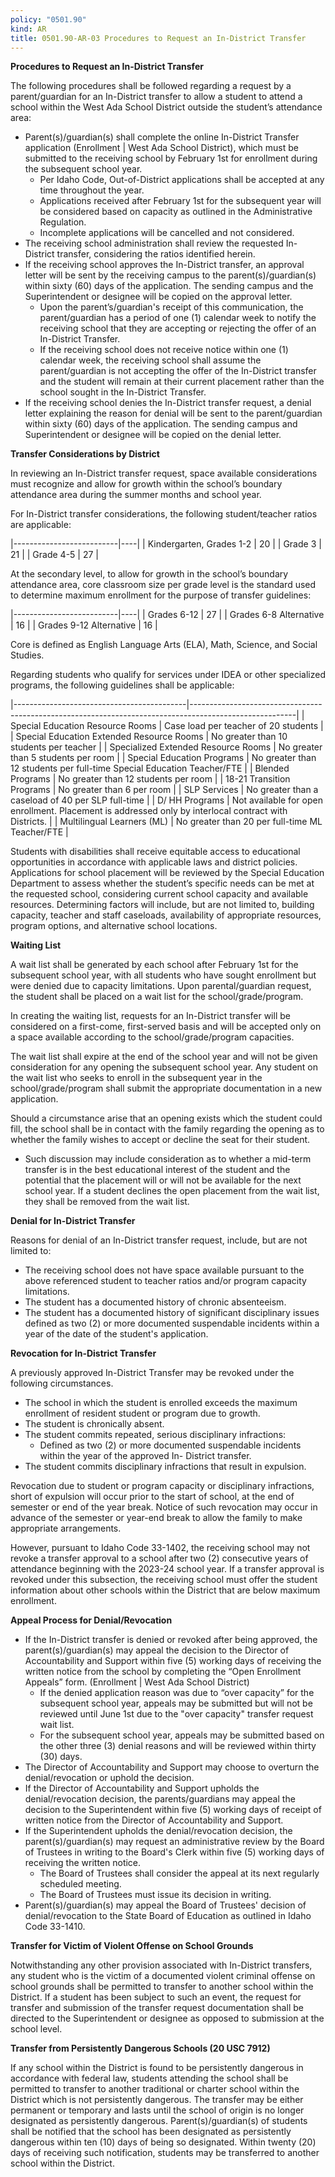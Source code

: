 ```yaml
---
policy: "0501.90"
kind: AR
title: 0501.90-AR-03 Procedures to Request an In-District Transfer
---
```


**Procedures to Request an In-District Transfer**

The following procedures shall be followed regarding a request by a parent/guardian for an In-District transfer to allow a student to attend a school within the West Ada School District outside the student’s attendance area:

- Parent(s)/guardian(s) shall complete the online In-District Transfer application (Enrollment | West Ada School District), which must be submitted to the receiving school by February 1st for enrollment during the subsequent school year.
    - Per Idaho Code, Out-of-District applications shall be accepted at any time throughout the year.
    - Applications received after February 1st for the subsequent year will be considered based on capacity as outlined in the Administrative Regulation.
    - Incomplete applications will be cancelled and not considered.
- The receiving school administration shall review the requested In-District transfer, considering the ratios identified herein.
- If the receiving school approves the In-District transfer, an approval letter will be sent by the receiving campus to the parent(s)/guardian(s) within sixty (60) days of the application. The sending campus and the Superintendent or designee will be copied on the approval letter.
    - Upon the parent’s/guardian's receipt of this communication, the parent/guardian has a period of one (1) calendar week to notify the receiving school that they are accepting or rejecting the offer of an In-District Transfer.
    - If the receiving school does not receive notice within one (1) calendar week, the receiving school shall assume the parent/guardian is not accepting the offer of the In-District transfer and the student will remain at their current placement rather than the school sought in the In-District Transfer.
- If the receiving school denies the In-District transfer request, a denial letter explaining the reason for denial will be sent to the parent/guardian within sixty (60) days of the application. The sending campus and Superintendent or designee will be copied on the denial letter.

**Transfer Considerations by District**

In reviewing an In-District transfer request, space available considerations must recognize and allow for growth within the school’s boundary attendance area during the summer months and school year.

For In-District transfer considerations, the following student/teacher ratios are applicable:

|--------------------------|----|
| Kindergarten, Grades 1-2 | 20 |
| Grade 3                  | 21 |
| Grade 4-5                | 27 |

At the secondary level, to allow for growth in the school’s boundary attendance area, core classroom size per grade level is the standard used to determine maximum enrollment for the purpose of transfer guidelines:


|--------------------------|----|
| Grades 6-12              | 27 |
| Grades 6-8 Alternative   | 16 |
| Grades 9-12 Alternative  | 16 |


Core is defined as English Language Arts (ELA), Math, Science, and Social Studies.

Regarding students who qualify for services under IDEA or other specialized programs, the following guidelines shall be applicable:

|-------------------------------------------|--------------------------------------------------------------------------------------------------------|
| Special Education Resource Rooms          | Case load per teacher of 20 students                                                                   |
| Special Education Extended Resource Rooms | No greater than 10 students per teacher                                                                |
| Specialized Extended Resource Rooms       | No greater than 5 students per room                                                                    |
| Special Education Programs                | No greater than 12 students per full-time Special Education Teacher/FTE                                |
| Blended Programs                          | No greater than 12 students per room                                                                   |
| 18-21 Transition Programs                 | No greater than 6 per room                                                                             |
| SLP Services                              | No greater than a caseload of 40 per SLP full-time                                                     |
| D/ HH Programs                            | Not available for open enrollment. Placement is addressed only by interlocal contract with Districts.  |
| Multilingual Learners (ML)                | No greater than 20 per full-time ML Teacher/FTE                                                        |

Students with disabilities shall receive equitable access to educational opportunities in accordance with applicable
laws and district policies. Applications for school placement will be reviewed by the Special Education Department
to assess whether the student’s specific needs can be met at the requested school, considering current school
capacity and available resources. Determining factors will include, but are not limited to, building capacity, teacher
and staff caseloads, availability of appropriate resources, program options, and alternative school locations.

**Waiting List**

A wait list shall be generated by each school after February 1st for the subsequent school year, with all students who have sought enrollment but were denied due to capacity limitations. Upon parental/guardian request, the student shall be placed on a wait list for the school/grade/program.

In creating the waiting list, requests for an In-District transfer will be considered on a first-come, first-served basis and will be accepted only on a space available according to the school/grade/program capacities.

The wait list shall expire at the end of the school year and will not be given consideration for any opening the subsequent school year. Any student on the wait list who seeks to enroll in the subsequent year in the school/grade/program shall submit the appropriate documentation in a new application.

Should a circumstance arise that an opening exists which the student could fill, the school shall be in contact with the family regarding the opening as to whether the family wishes to accept or decline the seat for their student.
- Such discussion may include consideration as to whether a mid-term transfer is in the best educational interest of the student and the potential that the placement will or will not be available for the next school year. If a student declines the open placement from the wait list, they shall be removed from the wait list.

**Denial for In-District Transfer**

Reasons for denial of an In-District transfer request, include, but are not limited to:
- The receiving school does not have space available pursuant to the above referenced student to teacher ratios and/or program capacity limitations.
- The student has a documented history of chronic absenteeism.
- The student has a documented history of significant disciplinary issues defined as two (2) or more documented suspendable incidents within a year of the date of the student's application.

**Revocation for In-District Transfer**

A previously approved In-District Transfer may be revoked under the following circumstances.
- The school in which the student is enrolled exceeds the maximum enrollment of resident student or program due to growth.
- The student is chronically absent.
- The student commits repeated, serious disciplinary infractions:
    - Defined as two (2) or more documented suspendable incidents within the year of the approved In- District transfer.
- The student commits disciplinary infractions that result in expulsion.

Revocation due to student or program capacity or disciplinary infractions, short of expulsion will occur prior to the start of school, at the end of semester or end of the year break. Notice of such revocation may occur in advance of the semester or year-end break to allow the family to make appropriate arrangements.

However, pursuant to Idaho Code 33-1402, the receiving school may not revoke a transfer approval to a school after two (2) consecutive years of attendance beginning with the 2023-24 school year. If a transfer approval is revoked under this subsection, the receiving school must offer the student information about other schools within the District that are below maximum enrollment.

**Appeal Process for Denial/Revocation**

- If the In-District transfer is denied or revoked after being approved, the parent(s)/guardian(s) may appeal the decision to the Director of Accountability and Support within five (5) working days of receiving the written notice from the school by completing the “Open Enrollment Appeals” form. (Enrollment | West Ada School District)
    - If the denied application reason was due to “over capacity” for the subsequent school year, appeals may be submitted but will not be reviewed until June 1st due to the "over capacity" transfer request wait list.
    - For the subsequent school year, appeals may be submitted based on the other three (3) denial reasons and will be reviewed within thirty (30) days.
- The Director of Accountability and Support may choose to overturn the denial/revocation or uphold the decision.
- If the Director of Accountability and Support upholds the denial/revocation decision, the parents/guardians may appeal the decision to the Superintendent within five (5) working days of receipt of written notice from the Director of Accountability and Support.
- If the Superintendent upholds the denial/revocation decision, the parent(s)/guardian(s) may request an administrative review by the Board of Trustees in writing to the Board's Clerk within five (5) working days of receiving the written notice.
    - The Board of Trustees shall consider the appeal at its next regularly scheduled meeting.
    - The Board of Trustees must issue its decision in writing.
- Parent(s)/guardian(s) may appeal the Board of Trustees' decision of denial/revocation to the State Board of Education as outlined in Idaho Code 33-1410.

**Transfer for Victim of Violent Offense on School Grounds**

Notwithstanding any other provision associated with In-District transfers, any student who is the victim of a documented violent criminal offense on school grounds shall be permitted to transfer to another school within the District. If a student has been subject to such an event, the request for transfer and submission of the transfer request documentation shall be directed to the Superintendent or designee as opposed to submission at the school level.

**Transfer from Persistently Dangerous Schools (20 USC 7912)**

If any school within the District is found to be persistently dangerous in accordance with federal law, students attending the school shall be permitted to transfer to another traditional or charter school within the District which is not persistently dangerous. The transfer may be either permanent or temporary and lasts until the school of origin is no longer designated as persistently dangerous. Parent(s)/guardian(s) of students shall be notified that the school has been designated as persistently dangerous within ten (10) days of being so designated. Within twenty (20) days of receiving such notification, students may be transferred to another school within the District.
